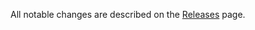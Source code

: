 All notable changes are described on the [Releases](https://github.com/MartinDawson/react-jPlayer/releases) page.